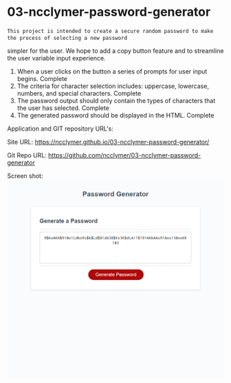 # 03-ncclymer-password-generator

    This project is intended to create a secure random password to make the process of selecting a new password
simpler for the user. We hope to add a copy button feature and to streamline the user variable input experience.

1. When a user clicks on the button a series of prompts for user input begins. Complete
2. The criteria for character selection includes: uppercase, lowercase, numbers, and special characters. Complete
3. The password output should only contain the types of characters that the user has selected. Complete
4. The generated password should be displayed in the HTML. Complete


Application and GIT repository URL's:

Site URL: https://ncclymer.github.io/03-ncclymer-password-generator/

Git Repo URL: https://github.com/ncclymer/03-ncclymer-password-generator

Screen shot: ![Porfolio Image](03-screenshot.png)